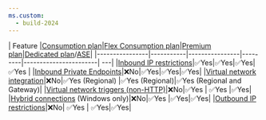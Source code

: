 ```yaml
---
ms.custom:
  - build-2024
---
```

| Feature |[Consumption plan](../articles/azure-functions/consumption-plan.md)|[Flex Consumption plan](../articles/azure-functions/flex-consumption-plan.md)|[Premium plan](../articles/azure-functions/functions-premium-plan.md)|[Dedicated plan](../articles/azure-functions/dedicated-plan.md)/[ASE](../articles/app-service/environment/intro.md)|
|----------------|-----------|----------------|---------|-----------------------| ---|
|[Inbound IP restrictions](../articles/azure-functions/functions-networking-options.md#inbound-networking-features)|✅Yes|✅Yes|✅Yes|✅Yes | 
|[Inbound Private Endpoints](../articles/azure-functions/functions-networking-options.md#inbound-networking-features)|❌No|✅Yes|✅Yes|✅Yes|
|[Virtual network integration](../articles/azure-functions/functions-networking-options.md#virtual-network-integration)|❌No|✅Yes (Regional) |✅Yes (Regional)|✅Yes (Regional and Gateway)|
|[Virtual network triggers (non-HTTP)](../articles/azure-functions/functions-networking-options.md#virtual-network-triggers-non-http)|❌No|✅Yes | ✅Yes |✅Yes|
|[Hybrid connections](../articles/azure-functions/functions-networking-options.md#hybrid-connections) (Windows only)|❌No|✅Yes |✅Yes|✅Yes|
|[Outbound IP restrictions](../articles/azure-functions/functions-networking-options.md#outbound-ip-restrictions)|❌No| ✅Yes | ✅Yes|✅Yes|
